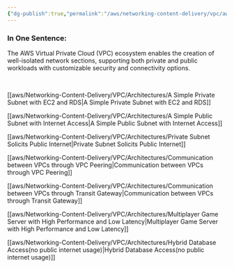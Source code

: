 ```yaml
---
{"dg-publish":true,"permalink":"/aws/networking-content-delivery/vpc/aws-vpc-ecosystem-and-use-cases/"}
---
```



### In One Sentence:
The AWS Virtual Private Cloud (VPC) ecosystem enables the creation of well-isolated network sections, supporting both private and public workloads with customizable security and connectivity options.

<br>


[[aws/Networking-Content-Delivery/VPC/Architectures/A Simple Private Subnet with EC2 and RDS\|A Simple Private Subnet with EC2 and RDS]]

[[aws/Networking-Content-Delivery/VPC/Architectures/A Simple Public Subnet with Internet Access\|A Simple Public Subnet with Internet Access]]

[[aws/Networking-Content-Delivery/VPC/Architectures/Private Subnet Solicits Public Internet\|Private Subnet Solicits Public Internet]]

[[aws/Networking-Content-Delivery/VPC/Architectures/Communication between VPCs through VPC Peering\|Communication between VPCs through VPC Peering]]

[[aws/Networking-Content-Delivery/VPC/Architectures/Communication between VPCs through Transit Gateway\|Communication between VPCs through Transit Gateway]]

[[aws/Networking-Content-Delivery/VPC/Architectures/Multiplayer Game Server with High Performance and Low Latency\|Multiplayer Game Server with High Performance and Low Latency]]

[[aws/Networking-Content-Delivery/VPC/Architectures/Hybrid Database Access(no public internet usage)\|Hybrid Database Access(no public internet usage)]]


<br>







